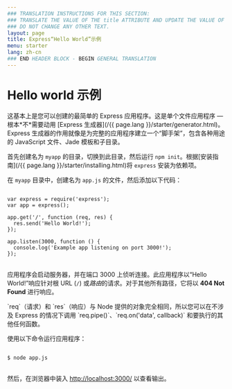 ```yaml
---
### TRANSLATION INSTRUCTIONS FOR THIS SECTION:
### TRANSLATE THE VALUE OF THE title ATTRIBUTE AND UPDATE THE VALUE OF THE lang ATTRIBUTE.
### DO NOT CHANGE ANY OTHER TEXT.
layout: page
title: Express“Hello World”示例
menu: starter
lang: zh-cn
### END HEADER BLOCK - BEGIN GENERAL TRANSLATION
---
```


# Hello world 示例

<div class="doc-box doc-info" markdown="1">
这基本上是您可以创建的最简单的 Express 应用程序。这是单个文件应用程序 &mdash; 根本*不*需要动用 [Express 生成器](/{{ page.lang }}/starter/generator.html)。Express 生成器的作用就像是为完整的应用程序建立一个“脚手架”，包含各种用途的 JavaScript 文件、Jade 模板和子目录。
</div>

首先创建名为 `myapp` 的目录，切换到此目录，然后运行 `npm init`。根据[安装指南](/{{ page.lang }}/starter/installing.html)将 `express` 安装为依赖项。

在 `myapp` 目录中，创建名为 `app.js` 的文件，然后添加以下代码：

<pre>
<code class="language-javascript" translate="no">
var express = require('express');
var app = express();

app.get('/', function (req, res) {
  res.send('Hello World!');
});

app.listen(3000, function () {
  console.log('Example app listening on port 3000!');
});
</code>
</pre>

应用程序会启动服务器，并在端口 3000 上侦听连接。此应用程序以“Hello World!”响应针对根 URL (`/`) 或*路由*的请求。对于其他所有路径，它将以 **404 Not Found** 进行响应。

<div class="doc-box doc-notice" markdown="1">
`req`（请求）和 `res`（响应）与 Node 提供的对象完全相同，所以您可以在不涉及 Express 的情况下调用 `req.pipe()`、`req.on('data', callback)` 和要执行的其他任何函数。
</div>

使用以下命令运行应用程序：

<pre>
<code class="language-sh" translate="no">
$ node app.js
</code>
</pre>

然后，在浏览器中装入 [http://localhost:3000/](http://localhost:3000/) 以查看输出。

